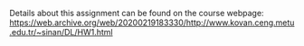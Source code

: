 
Details about this assignment can be found on the course webpage: https://web.archive.org/web/20200219183330/http://www.kovan.ceng.metu.edu.tr/~sinan/DL/HW1.html
